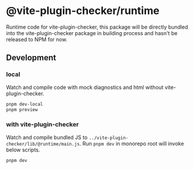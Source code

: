 # @vite-plugin-checker/runtime

Runtime code for vite-plugin-checker, this package will be directly bundled into the vite-plugin-checker package in building process and hasn't be released to NPM for now.

## Development

### local

Watch and compile code with mock diagnostics and html without vite-plugin-checker.

```sh
pnpm dev-local
pnpm preview
```

### with vite-plugin-checker

Watch and compile bundled JS to `../vite-plugin-checker/lib/@runtime/main.js`. Run `pnpm dev` in monorepo root will invoke below scripts.

```sh
pnpm dev
```
